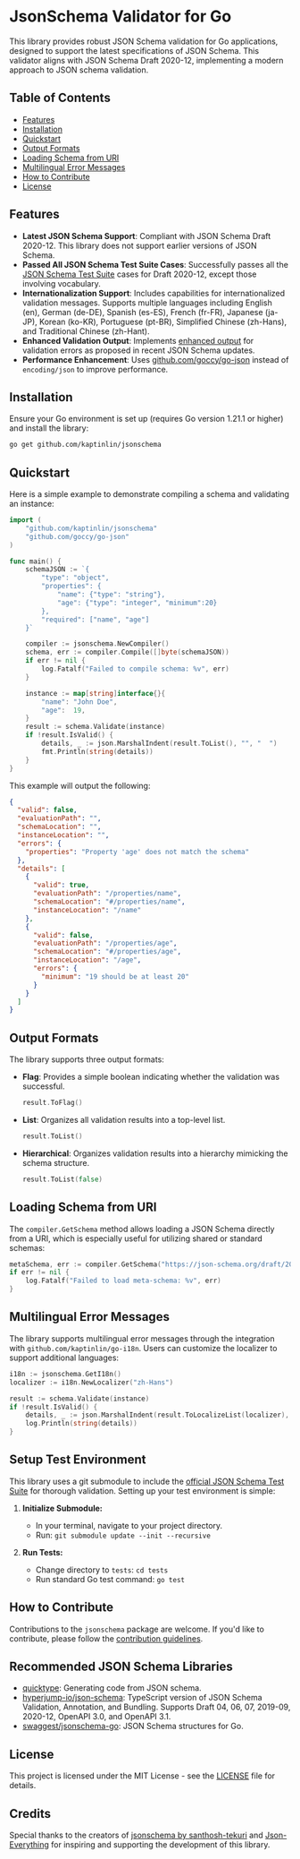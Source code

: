 # JsonSchema Validator for Go

This library provides robust JSON Schema validation for Go applications, designed to support the latest specifications of JSON Schema. This validator aligns with JSON Schema Draft 2020-12, implementing a modern approach to JSON schema validation.

## Table of Contents
- [Features](#features)
- [Installation](#installation)
- [Quickstart](#quickstart)
- [Output Formats](#output-formats)
- [Loading Schema from URI](#loading-schema-from-uri)
- [Multilingual Error Messages](#multilingual-error-messages)
- [How to Contribute](#how-to-contribute)
- [License](#license)

## Features

- **Latest JSON Schema Support**: Compliant with JSON Schema Draft 2020-12. This library does not support earlier versions of JSON Schema.
- **Passed All JSON Schema Test Suite Cases**: Successfully passes all the [JSON Schema Test Suite](https://github.com/json-schema-org/JSON-Schema-Test-Suite) cases for Draft 2020-12, except those involving vocabulary.
- **Internationalization Support**: Includes capabilities for internationalized validation messages. Supports multiple languages including English (en), German (de-DE), Spanish (es-ES), French (fr-FR), Japanese (ja-JP), Korean (ko-KR), Portuguese (pt-BR), Simplified Chinese (zh-Hans), and Traditional Chinese (zh-Hant).
- **Enhanced Validation Output**: Implements [enhanced output](https://json-schema.org/blog/posts/fixing-json-schema-output) for validation errors as proposed in recent JSON Schema updates.
- **Performance Enhancement**: Uses [github.com/goccy/go-json](https://github.com/goccy/go-json) instead of `encoding/json` to improve performance.

## Installation

Ensure your Go environment is set up (requires Go version 1.21.1 or higher) and install the library:

```bash
go get github.com/kaptinlin/jsonschema
```

## Quickstart

Here is a simple example to demonstrate compiling a schema and validating an instance:

```go
import (
    "github.com/kaptinlin/jsonschema"
    "github.com/goccy/go-json"
)

func main() {
	schemaJSON := `{
		"type": "object",
		"properties": {
			"name": {"type": "string"},
			"age": {"type": "integer", "minimum":20}
		},
		"required": ["name", "age"]
	}`

	compiler := jsonschema.NewCompiler()
	schema, err := compiler.Compile([]byte(schemaJSON))
	if err != nil {
		log.Fatalf("Failed to compile schema: %v", err)
	}

	instance := map[string]interface{}{
		"name": "John Doe",
		"age":  19,
	}
	result := schema.Validate(instance)
	if !result.IsValid() {
		details, _ := json.MarshalIndent(result.ToList(), "", "  ")
		fmt.Println(string(details))
	}
}
```

This example will output the following:
```json
{
  "valid": false,
  "evaluationPath": "",
  "schemaLocation": "",
  "instanceLocation": "",
  "errors": {
    "properties": "Property 'age' does not match the schema"
  },
  "details": [
    {
      "valid": true,
      "evaluationPath": "/properties/name",
      "schemaLocation": "#/properties/name",
      "instanceLocation": "/name"
    },
    {
      "valid": false,
      "evaluationPath": "/properties/age",
      "schemaLocation": "#/properties/age",
      "instanceLocation": "/age",
      "errors": {
        "minimum": "19 should be at least 20"
      }
    }
  ]
}
```

## Output Formats

The library supports three output formats:
- **Flag**: Provides a simple boolean indicating whether the validation was successful.
  ```go
  result.ToFlag()
  ```
- **List**: Organizes all validation results into a top-level list.
  ```go
  result.ToList()
  ```
- **Hierarchical**: Organizes validation results into a hierarchy mimicking the schema structure.
  ```go
  result.ToList(false)
  ```

## Loading Schema from URI

The `compiler.GetSchema` method allows loading a JSON Schema directly from a URI, which is especially useful for utilizing shared or standard schemas:

```go
metaSchema, err := compiler.GetSchema("https://json-schema.org/draft/2020-12/schema")
if err != nil {
    log.Fatalf("Failed to load meta-schema: %v", err)
}
```

## Multilingual Error Messages

The library supports multilingual error messages through the integration with `github.com/kaptinlin/go-i18n`. Users can customize the localizer to support additional languages:

```go
i18n := jsonschema.GetI18n()
localizer := i18n.NewLocalizer("zh-Hans")

result := schema.Validate(instance)
if !result.IsValid() {
    details, _ := json.MarshalIndent(result.ToLocalizeList(localizer), "", "  ")
    log.Println(string(details))
}
```

## Setup Test Environment

This library uses a git submodule to include the [official JSON Schema Test Suite](https://github.com/json-schema-org/JSON-Schema-Test-Suite) for thorough validation. Setting up your test environment is simple:

1. **Initialize Submodule:**

   - In your terminal, navigate to your project directory.
   - Run: `git submodule update --init --recursive`

2. **Run Tests:**

   - Change directory to `tests`: `cd tests`
   - Run standard Go test command: `go test`

## How to Contribute

Contributions to the `jsonschema` package are welcome. If you'd like to contribute, please follow the [contribution guidelines](CONTRIBUTING.md).

## Recommended JSON Schema Libraries

- [quicktype](https://github.com/glideapps/quicktype): Generating code from JSON schema.
- [hyperjump-io/json-schema](https://github.com/hyperjump-io/json-schema): TypeScript version of JSON Schema Validation, Annotation, and Bundling. Supports Draft 04, 06, 07, 2019-09, 2020-12, OpenAPI 3.0, and OpenAPI 3.1.
- [swaggest/jsonschema-go](https://github.com/swaggest/jsonschema-go): JSON Schema structures for Go.

## License

This project is licensed under the MIT License - see the [LICENSE](LICENSE) file for details.

## Credits

Special thanks to the creators of [jsonschema by santhosh-tekuri](https://github.com/santhosh-tekuri/jsonschema) and [Json-Everything](https://json-everything.net/) for inspiring and supporting the development of this library.
